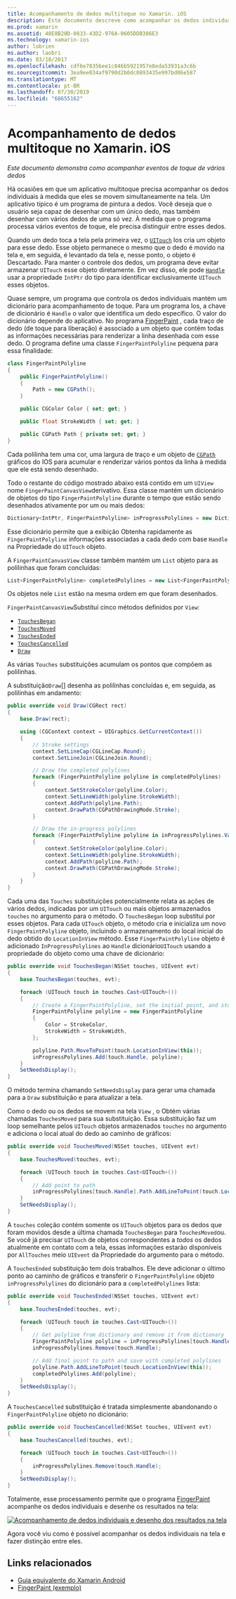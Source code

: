 ```yaml
---
title: Acompanhamento de dedos multitoque no Xamarin. iOS
description: Este documento descreve como acompanhar os dedos individuais em gestos multitoque em um aplicativo Xamarin. iOS. Ele se concentra em um exemplo de aplicativo de pintura a dedos.
ms.prod: xamarin
ms.assetid: 48E8B20D-0833-43D2-976A-0605DDB386E3
ms.technology: xamarin-ios
author: lobrien
ms.author: laobri
ms.date: 03/18/2017
ms.openlocfilehash: cdf6e78356ee1c846b5921957e8eda53931a3c6b
ms.sourcegitcommit: 3ea9ee034af9790d2b0dc0893435e997bd06e587
ms.translationtype: MT
ms.contentlocale: pt-BR
ms.lasthandoff: 07/30/2019
ms.locfileid: "68655162"
---
```

# <a name="multi-touch-finger-tracking-in-xamarinios"></a>Acompanhamento de dedos multitoque no Xamarin. iOS

_Este documento demonstra como acompanhar eventos de toque de vários dedos_

Há ocasiões em que um aplicativo multitoque precisa acompanhar os dedos individuais à medida que eles se movem simultaneamente na tela. Um aplicativo típico é um programa de pintura a dedos. Você deseja que o usuário seja capaz de desenhar com um único dedo, mas também desenhar com vários dedos de uma só vez. À medida que o programa processa vários eventos de toque, ele precisa distinguir entre esses dedos.

Quando um dedo toca a tela pela primeira vez, o [`UITouch`](xref:UIKit.UITouch) Ios cria um objeto para esse dedo. Esse objeto permanece o mesmo que o dedo é movido na tela e, em seguida, é levantado da tela e, nesse ponto, o objeto é Descartado. Para manter o controle dos dedos, um programa deve evitar armazenar `UITouch` esse objeto diretamente. Em vez disso, ele pode [`Handle`](xref:Foundation.NSObject.Handle) usar a propriedade `IntPtr` do tipo para identificar exclusivamente `UITouch` esses objetos.

Quase sempre, um programa que controla os dedos individuais mantém um dicionário para acompanhamento de toque. Para um programa Ios, a chave de dicionário é `Handle` o valor que identifica um dedo específico. O valor do dicionário depende do aplicativo. No programa [FingerPaint](https://docs.microsoft.com/samples/xamarin/ios-samples/applicationfundamentals-fingerpaint) , cada traço de dedo (de toque para liberação) é associado a um objeto que contém todas as informações necessárias para renderizar a linha desenhada com esse dedo. O programa define uma classe `FingerPaintPolyline` pequena para essa finalidade:

```csharp
class FingerPaintPolyline
{
    public FingerPaintPolyline()
    {
        Path = new CGPath();
    }

    public CGColor Color { set; get; }

    public float StrokeWidth { set; get; }

    public CGPath Path { private set; get; }
}
```

Cada polilinha tem uma cor, uma largura de traço e um objeto de [`CGPath`](xref:CoreGraphics.CGPath) gráficos do IOS para acumular e renderizar vários pontos da linha à medida que ele está sendo desenhado.


Todo o restante do código mostrado abaixo está contido em um `UIView` nome `FingerPaintCanvasView`derivativo. Essa classe mantém um dicionário de objetos do tipo `FingerPaintPolyline` durante o tempo que estão sendo desenhados ativamente por um ou mais dedos:

```csharp
Dictionary<IntPtr, FingerPaintPolyline> inProgressPolylines = new Dictionary<IntPtr, FingerPaintPolyline>();
```

Esse dicionário permite que a exibição Obtenha rapidamente as `FingerPaintPolyline` informações associadas a cada dedo com base `Handle` na Propriedade do `UITouch` objeto.

A `FingerPaintCanvasView` classe também mantém um `List` objeto para as polilinhas que foram concluídas:

```csharp
List<FingerPaintPolyline> completedPolylines = new List<FingerPaintPolyline>();
```

Os objetos nele `List` estão na mesma ordem em que foram desenhados.

`FingerPaintCanvasView`Substitui cinco métodos definidos por `View`:

- [`TouchesBegan`](xref:UIKit.UIResponder.TouchesBegan(Foundation.NSSet,UIKit.UIEvent))
- [`TouchesMoved`](xref:UIKit.UIResponder.TouchesMoved(Foundation.NSSet,UIKit.UIEvent))
- [`TouchesEnded`](xref:UIKit.UIResponder.TouchesEnded(Foundation.NSSet,UIKit.UIEvent))
- [`TouchesCancelled`](xref:UIKit.UIResponder.TouchesCancelled(Foundation.NSSet,UIKit.UIEvent))
- [`Draw`](xref:UIKit.UIView.Draw(CoreGraphics.CGRect))

As várias `Touches` substituições acumulam os pontos que compõem as polilinhas.

A substituição`Draw`[] desenha as polilinhas concluídas e, em seguida, as polilinhas em andamento:

```csharp
public override void Draw(CGRect rect)
{
    base.Draw(rect);

    using (CGContext context = UIGraphics.GetCurrentContext())
    {
        // Stroke settings
        context.SetLineCap(CGLineCap.Round);
        context.SetLineJoin(CGLineJoin.Round);

        // Draw the completed polylines
        foreach (FingerPaintPolyline polyline in completedPolylines)
        {
            context.SetStrokeColor(polyline.Color);
            context.SetLineWidth(polyline.StrokeWidth);
            context.AddPath(polyline.Path);
            context.DrawPath(CGPathDrawingMode.Stroke);
        }

        // Draw the in-progress polylines
        foreach (FingerPaintPolyline polyline in inProgressPolylines.Values)
        {
            context.SetStrokeColor(polyline.Color);
            context.SetLineWidth(polyline.StrokeWidth);
            context.AddPath(polyline.Path);
            context.DrawPath(CGPathDrawingMode.Stroke);
        }
    }
}
```

Cada uma das `Touches` substituições potencialmente relata as ações de vários dedos, indicadas por um `UITouch` ou mais objetos armazenados `touches` no argumento para o método. O `TouchesBegan` loop substitui por esses objetos. Para cada `UITouch` objeto, o método cria e inicializa um novo `FingerPaintPolyline` objeto, incluindo o armazenamento do local inicial do dedo obtido do `LocationInView` método. Esse `FingerPaintPolyline` objeto é adicionado `InProgressPolylines` ao `Handle` dicionário`UITouch` usando a propriedade do objeto como uma chave de dicionário:

```csharp
public override void TouchesBegan(NSSet touches, UIEvent evt)
{
    base.TouchesBegan(touches, evt);

    foreach (UITouch touch in touches.Cast<UITouch>())
    {
        // Create a FingerPaintPolyline, set the initial point, and store it
        FingerPaintPolyline polyline = new FingerPaintPolyline
        {
            Color = StrokeColor,
            StrokeWidth = StrokeWidth,
        };

        polyline.Path.MoveToPoint(touch.LocationInView(this));
        inProgressPolylines.Add(touch.Handle, polyline);
    }
    SetNeedsDisplay();
}
```

O método termina chamando `SetNeedsDisplay` para gerar uma chamada para a `Draw` substituição e para atualizar a tela.

Como o dedo ou os dedos se movem na tela `View` , o Obtém várias chamadas `TouchesMoved` para sua substituição. Essa substituição faz um loop semelhante pelos `UITouch` objetos armazenados `touches` no argumento e adiciona o local atual do dedo ao caminho de gráficos:

```csharp
public override void TouchesMoved(NSSet touches, UIEvent evt)
{
    base.TouchesMoved(touches, evt);

    foreach (UITouch touch in touches.Cast<UITouch>())
    {
        // Add point to path
        inProgressPolylines[touch.Handle].Path.AddLineToPoint(touch.LocationInView(this));
    }
    SetNeedsDisplay();
}
```

A `touches` coleção contém somente os `UITouch` objetos para os dedos que foram movidos desde a última chamada `TouchesBegan` para `TouchesMoved`ou. Se você já precisar `UITouch` de objetos correspondentes a *todos* os dedos atualmente em contato com a tela, essas informações estarão disponíveis por `AllTouches` meio `UIEvent` da Propriedade do argumento para o método.

A `TouchesEnded` substituição tem dois trabalhos. Ele deve adicionar o último ponto ao caminho de gráficos e transferir o `FingerPaintPolyline` objeto `inProgressPolylines` do dicionário para a `completedPolylines` lista:

```csharp
public override void TouchesEnded(NSSet touches, UIEvent evt)
{
    base.TouchesEnded(touches, evt);

    foreach (UITouch touch in touches.Cast<UITouch>())
    {
        // Get polyline from dictionary and remove it from dictionary
        FingerPaintPolyline polyline = inProgressPolylines[touch.Handle];
        inProgressPolylines.Remove(touch.Handle);

        // Add final point to path and save with completed polylines
        polyline.Path.AddLineToPoint(touch.LocationInView(this));
        completedPolylines.Add(polyline);
    }
    SetNeedsDisplay();
}
```

A `TouchesCancelled` substituição é tratada simplesmente abandonando o `FingerPaintPolyline` objeto no dicionário:

```csharp
public override void TouchesCancelled(NSSet touches, UIEvent evt)
{
    base.TouchesCancelled(touches, evt);

    foreach (UITouch touch in touches.Cast<UITouch>())
    {
        inProgressPolylines.Remove(touch.Handle);
    }
    SetNeedsDisplay();
}
```

Totalmente, esse processamento permite que o programa [FingerPaint](https://docs.microsoft.com/samples/xamarin/ios-samples/applicationfundamentals-fingerpaint) acompanhe os dedos individuais e desenhe os resultados na tela:

[![](touch-tracking-images/image01.png "Acompanhamento de dedos individuais e desenho dos resultados na tela")](touch-tracking-images/image01.png#lightbox)

Agora você viu como é possível acompanhar os dedos individuais na tela e fazer distinção entre eles.



## <a name="related-links"></a>Links relacionados

- [Guia equivalente do Xamarin Android](~/android/app-fundamentals/touch/touch-tracking.md)
- [FingerPaint (exemplo)](https://docs.microsoft.com/samples/xamarin/ios-samples/applicationfundamentals-fingerpaint)
